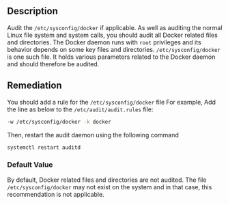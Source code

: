 ## Description

Audit the `/etc/sysconfig/docker` if applicable. As well as auditing the normal Linux file system and system calls, you should audit all Docker related files and directories. The Docker daemon runs with `root` privileges and its behavior depends on some key files and directories. `/etc/sysconfig/docker` is one such file. It holds various parameters related to the Docker daemon and should therefore be audited.

## Remediation

You should add a rule for the `/etc/sysconfig/docker` file
For example,
Add the line as below to the `/etc/audit/audit.rules` file:

```bash
-w /etc/sysconfig/docker -k docker
```

Then, restart the audit daemon using the following command

```bash
systemctl restart auditd
```

### Default Value

By default, Docker related files and directories are not audited. The file
`/etc/sysconfig/docker` may not exist on the system and in that case, this
recommendation is not applicable.
